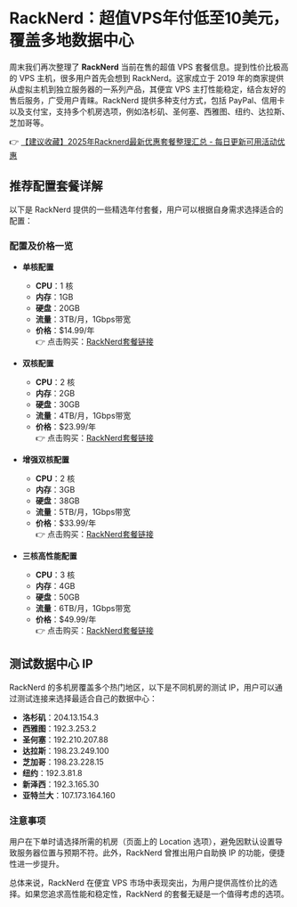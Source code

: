 # RackNerd：超值VPS年付低至10美元，覆盖多地数据中心

周末我们再次整理了 **RackNerd** 当前在售的超值 VPS 套餐信息。提到性价比极高的 VPS 主机，很多用户首先会想到 RackNerd。这家成立于 2019 年的商家提供从虚拟主机到独立服务器的一系列产品，其便宜 VPS 主打性能稳定，结合友好的售后服务，广受用户青睐。RackNerd 提供多种支付方式，包括 PayPal、信用卡以及支付宝，支持多个机房选项，例如洛杉矶、圣何塞、西雅图、纽约、达拉斯、芝加哥等。

👉 [【建议收藏】2025年Racknerd最新优惠套餐整理汇总 - 每日更新可用活动优惠](https://bit.ly/Rack_Nerd)

## 推荐配置套餐详解

以下是 RackNerd 提供的一些精选年付套餐，用户可以根据自身需求选择适合的配置：

### 配置及价格一览

- **单核配置**
  - **CPU**：1 核
  - **内存**：1GB
  - **硬盘**：20GB
  - **流量**：3TB/月，1Gbps带宽
  - **价格**：$14.99/年  
  👉 点击购买：[RackNerd套餐链接](https://bit.ly/Rack_Nerd)

- **双核配置**
  - **CPU**：2 核
  - **内存**：2GB
  - **硬盘**：30GB
  - **流量**：4TB/月，1Gbps带宽
  - **价格**：$23.99/年  
  👉 点击购买：[RackNerd套餐链接](https://bit.ly/Rack_Nerd)

- **增强双核配置**
  - **CPU**：2 核
  - **内存**：3GB
  - **硬盘**：38GB
  - **流量**：5TB/月，1Gbps带宽
  - **价格**：$33.99/年  
  👉 点击购买：[RackNerd套餐链接](https://bit.ly/Rack_Nerd)

- **三核高性能配置**
  - **CPU**：3 核
  - **内存**：4GB
  - **硬盘**：50GB
  - **流量**：6TB/月，1Gbps带宽
  - **价格**：$49.99/年  
  👉 点击购买：[RackNerd套餐链接](https://bit.ly/Rack_Nerd)

## 测试数据中心 IP

RackNerd 的多机房覆盖多个热门地区，以下是不同机房的测试 IP，用户可以通过测试连接来选择最适合自己的数据中心：

- **洛杉矶**：204.13.154.3
- **西雅图**：192.3.253.2
- **圣何塞**：192.210.207.88
- **达拉斯**：198.23.249.100
- **芝加哥**：198.23.228.15
- **纽约**：192.3.81.8
- **新泽西**：192.3.165.30
- **亚特兰大**：107.173.164.160

### 注意事项

用户在下单时请选择所需的机房（页面上的 Location 选项），避免因默认设置导致服务器位置与预期不符。此外，RackNerd 曾推出用户自助换 IP 的功能，便捷性进一步提升。

总体来说，RackNerd 在便宜 VPS 市场中表现突出，为用户提供高性价比的选择。如果您追求高性能和稳定性，RackNerd 的套餐无疑是一个值得考虑的选项。
